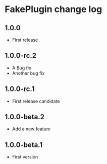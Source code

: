# FakePlugin change log

## 1.0.0
* First release

## 1.0.0-rc.2
* A Bug fix
* Another bug fix

## 1.0.0-rc.1
* First release candidate

## 1.0.0-beta.2
* Add a new feature

## 1.0.0-beta.1
* First version

